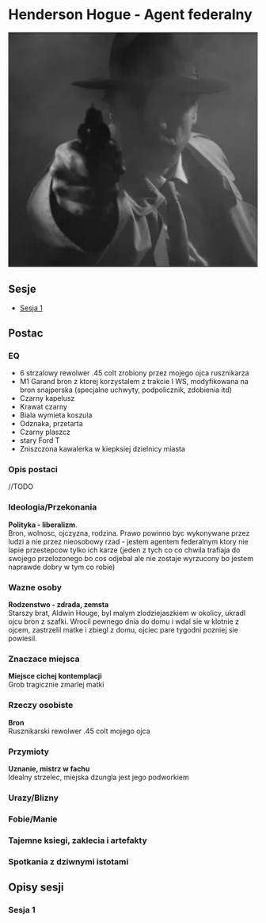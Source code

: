 # Henderson Hogue - Agent federalny
<img src="./federal_agent_noir.png">

## Sesje
<ul>
	<li><a href="#sesja-1">Sesja 1</a></li>
</ul>

## Postac
### EQ
<ul>
	<li>6 strzalowy rewolwer .45 colt zrobiony przez mojego ojca rusznikarza</li>
	<li>M1 Garand bron z ktorej korzystalem z trakcie I WS, modyfikowana na bron snajperska (specjalne uchwyty, podpolicznik, zdobienia itd)</li>
	<li>Czarny kapelusz</li>
	<li>Krawat czarny</li>
	<li>Biala wymieta koszula</li>
	<li>Odznaka, przetarta</li>
	<li>Czarny plaszcz</li>
	<li>stary Ford T</li>
	<li>Zniszczona kawalerka w kiepksiej dzielnicy miasta</li>
</ul>

### Opis postaci
//TODO

### Ideologia/Przekonania
<b>Polityka - liberalizm</b>.<br>
Bron, wolnosc, ojczyzna, rodzina. Prawo powinno byc wykonywane przez ludzi a nie przez nieosobowy rzad - jestem agentem federalnym ktory nie lapie przestepcow tylko ich karze (jeden z tych co co chwila trafiaja do swojego przelozonego bo cos odjebal ale nie zostaje wyrzucony bo jestem naprawde dobry w tym co robie)

### Wazne osoby
<b>Rodzenstwo - zdrada, zemsta</b><br>
Starszy brat, Aldwin Houge, byl malym zlodziejaszkiem w okolicy, ukradl ojcu bron z szafki. Wrocil pewnego dnia do domu i wdal sie w klotnie z ojcem, zastrzelil matke i zbiegl z domu, ojciec pare tygodni pozniej sie powiesil.

### Znaczace miejsca
<b>Miejsce cichej kontemplacji</b><br>
Grob tragicznie zmarlej matki

### Rzeczy osobiste
<b>Bron</b><br>
Rusznikarski rewolwer .45 colt mojego ojca

### Przymioty
<b>Uznanie, mistrz w fachu</b><br>
Idealny strzelec, miejska dzungla jest jego podworkiem

### Urazy/Blizny
### Fobie/Manie
### Tajemne ksiegi, zaklecia i artefakty
### Spotkania z dziwnymi istotami

## Opisy sesji
### Sesja 1



